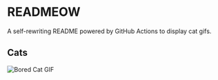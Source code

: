 # READMEOW

A self-rewriting README powered by GitHub Actions to display cat gifs.

## Cats

![Bored Cat GIF](https://media3.giphy.com/media/mlvseq9yvZhba/200.gif?cid=9acd02dahq9i2b9dwx6rmti8g8ikkb5o1mx6dht6osp85z7v&ep=v1_gifs_search&rid=200.gif&ct=g)
